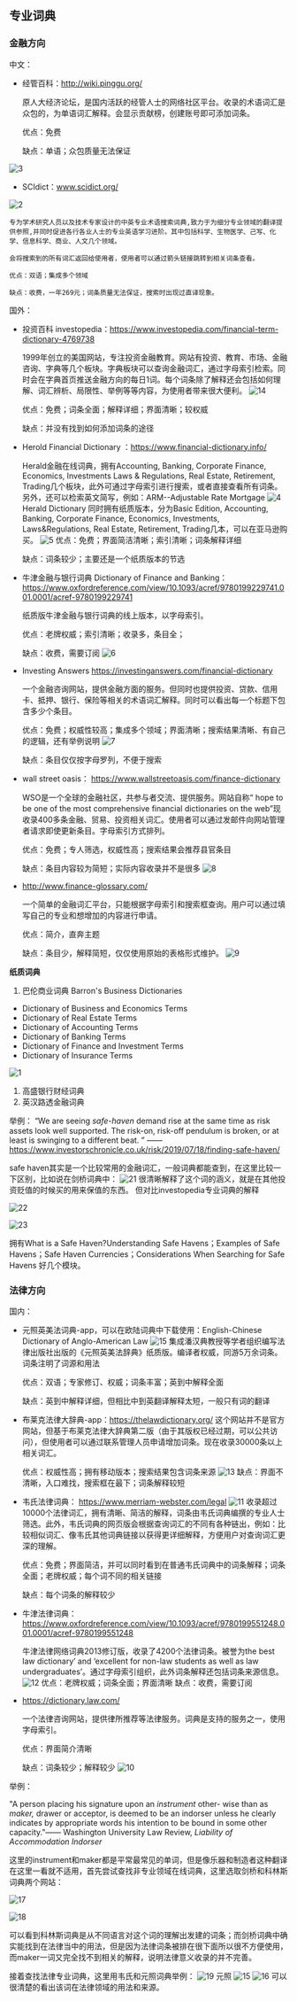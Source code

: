
## 专业词典
### 金融方向

中文：
- 经管百科：http://wiki.pinggu.org/
  
    原人大经济论坛，是国内活跃的经管人士的网络社区平台。收录的术语词汇是众包的，为单语词汇解释。会显示贡献榜，创建账号即可添加词条。

    优点：免费

    缺点：单语；众包质量无法保证

![3](../image/clule/3.PNG)

- SCIdict：www.scidict.org/

![2](../image/clule/2.PNG)
  
    专为学术研究人员以及技术专家设计的中英专业术语搜索词典,致力于为细分专业领域的翻译提供参照,并同时促进各行各业人士的专业英语学习进阶。其中包括科学、生物医学、己写、化学、信息科学、商业、人文几个领域。

    会将搜索到的所有词汇返回给使用者，使用者可以通过箭头链接跳转到相关词条查看。

    优点：双语；集成多个领域

    缺点：收费，一年269元；词条质量无法保证，搜索时出现过直译现象。

国外：

- 投资百科 investopedia：https://www.investopedia.com/financial-term-dictionary-4769738

    1999年创立的美国网站，专注投资金融教育。网站有投资、教育、市场、金融咨询、字典等几个板块。字典板块可以查询金融词汇，通过字母索引检索。同时会在字典首页推送金融方向的每日1词。每个词条除了解释还会包括如何理解、词汇辨析、局限性、举例等等内容，为使用者带来很大便利。
![14](../image/clule/14.PNG)

    优点：免费；词条全面；解释详细；界面清晰；较权威

    缺点：并没有找到如何添加词条的途径


- Herold Financial Dictionary ：https://www.financial-dictionary.info/
  
  Herald金融在线词典，拥有Accounting, Banking, Corporate Finance, Economics, Investments Laws & Regulations, Real Estate, Retirement, Trading几个板块，此外可通过字母索引进行搜索，或者直接查看所有词条。另外，还可以检索英文简写，例如：ARM--Adjustable Rate Mortgage
![4](../image/clule/4.PNG)
  Herald Dictionary 同时拥有纸质版本，分为Basic Edition, Accounting, Banking, Corporate Finance, Economics, Investments, Laws&Regulations, Real Estate, Retirement, Trading几本，可以在亚马逊购买。
![5](../image/clule/5.PNG)
  优点：免费；界面简洁清晰；索引清晰；词条解释详细

  缺点：词条较少；主要还是一个纸质版本的节选

- 牛津金融与银行词典 Dictionary of Finance and Banking：https://www.oxfordreference.com/view/10.1093/acref/9780199229741.001.0001/acref-9780199229741
  
    纸质版牛津金融与银行词典的线上版本，以字母索引。

    优点：老牌权威；索引清晰；收录多，条目全；

    缺点：收费，需要订阅
![6](../image/clule/6.PNG)

- Investing Answers https://investinganswers.com/financial-dictionary

    一个金融咨询网站，提供金融方面的服务。但同时也提供投资、贷款、信用卡、抵押、银行、保险等相关的术语词汇解释。同时可以看出每一个标题下包含多少个条目。

    优点：免费；权威性较高；集成多个领域；界面清晰；搜索结果清晰、有自己的逻辑，还有举例说明
![7](../image/clule/7.PNG)


    缺点：条目仅仅按字母罗列，不便于搜索

- wall street oasis： https://www.wallstreetoasis.com/finance-dictionary

    WSO是一个全球的金融社区，共参与者交流、提供服务。网站自称“ hope to be one of the most comprehensive financial dictionaries on the web”现收录400多条金融、贸易、投资相关词汇。使用者可以通过发邮件向网站管理者请求即使更新条目。字母索引方式排列。

    优点：免费；专人筛选，权威性高；搜索结果会推荐县官条目
    
    缺点：条目内容较为简短；实际内容收录并不是很多
![8](../image/clule/8.PNG)

- http://www.finance-glossary.com/
  
  一个简单的金融词汇平台，只能根据字母索引和搜索框查询。用户可以通过填写自己的专业和想增加的内容进行申请。

  优点：简介，直奔主题
  
  缺点：条目少，解释简短，仅仅使用原始的表格形式维护。
![9](../image/clule/9.PNG)



**纸质词典**

1. 巴伦商业词典 Barron's Business Dictionaries
- Dictionary of Business and Economics Terms
- Dictionary of Real Estate Terms
- Dictionary of Accounting Terms 
- Dictionary of Banking Terms
- Dictionary of Finance and Investment Terms
- Dictionary of Insurance Terms 
  
![1](../image/clule/1.PNG)

1. 高盛银行财经词典
2. 英汉路透金融词典

举例：
“We are seeing _safe-haven_ demand rise at the same time as risk assets look well supported. The risk-on, risk-off pendulum is broken, or at least is swinging to a different beat. ”
——https://www.investorschronicle.co.uk/risk/2019/07/18/finding-safe-haven/

safe haven其实是一个比较常用的金融词汇，一般词典都能查到，在这里比较一下区别，比如说在剑桥词典中：
![21](../image/clule/21.PNG)
很清晰解释了这个词的涵义，就是在其他投资贬值的时候买的用来保值的东西。
但对比investopedia专业词典的解释

![22](../image/clule/22.PNG)

![23](../image/clule/23.PNG)

拥有What is a Safe Haven?Understanding Safe Havens；Examples of Safe Havens；Safe Haven Currencies；Considerations When Searching for Safe Havens 好几个模块。

### 法律方向

国内：

- 元照英美法词典-app，可以在欧陆词典中下载使用：English-Chinese Dictionary of Anglo-American Law
![15](../image/clule/15.PNG)
    集成潘汉典教授等学者组织编写法律出版社出版的《元照英美法辞典》纸质版。编译者权威，同游5万余词条。词条注明了词源和用法

    优点：双语；专家修订、权威；词条丰富；英到中解释全面

    缺点：英到中解释详细，但相比中到英翻译解释太短，一般只有词的翻译


- 布莱克法律大辞典-app：https://thelawdictionary.org/
    这个网站并不是官方网站，但基于布莱克法律大辞典第二版（由于其版权已经过期，可以公共访问），但使用者可以通过联系管理人员申请增加词条。现在收录30000条以上相关词汇。

    优点：权威性高；拥有移动版本；搜索结果包含词条来源
![13](../image/clule/13.PNG)
    缺点：界面不清晰，入口难找，搜索框在最下；词条解释较短

- 韦氏法律词典： https://www.merriam-webster.com/legal
![11](../image/clule/11.PNG)
    收录超过10000个法律词汇，拥有清晰、简洁的解释，词条由韦氏词典编撰的专业人士筛选。此外，韦氏词典的网页版会根据查询词汇的不同有各种链出，例如：比较相似词汇、像韦氏其他词典链接以获得更详细解释，方便用户对查询词汇更深的理解。

    优点：免费；界面简洁，并可以同时看到在普通韦氏词典中的词条解释；词条全面；老牌权威；每个词不同的相关链接

    缺点：每个词条的解释较少

- 牛津法律词典：https://www.oxfordreference.com/view/10.1093/acref/9780199551248.001.0001/acref-9780199551248
  
  牛津法律网络词典2013修订版，收录了4200个法律词条。被誉为the best law dictionary’ and ‘excellent for non-law students as well as law undergraduates’。通过字母索引组织，此外词条解释还包括词条来源信息。
![12](../image/clule/12.PNG)
    优点：老牌权威；词条全面；界面清晰
    缺点：收费，需要订阅

- https://dictionary.law.com/
  
  一个法律咨询网站，提供律所推荐等法律服务。词典是支持的服务之一，使用字母索引。

  优点：界面简介清晰

  缺点：词条较少；解释较少
![10](../image/clule/10.PNG)

举例：

"A person placing his signature upon an _instrument_ other- wise than as _maker,_ drawer or acceptor, is deemed to be an indorser unless he clearly indicates by appropriate words his intention to be bound in some other capacity."——
Washington University Law Review, *Liability of Accommodation Indorser*

这里的instrument和maker都是平常最常见的单词，但是像乐器和制造者这种翻译在这里一看就不适用，首先尝试查找非专业领域在线词典，这里选取剑桥和科林斯词典两个网站：

![17](../image/clule/17.PNG)

![18](../image/clule/18.PNG)

可以看到科林斯词典是从不同语言对这个词的理解出发建的词条；而剑桥词典中确实能找到在法律当中的用法，但是因为法律词条被排在很下面所以很不方便使用，而maker一词又完全找不到相关的解释，说明法律意义收录的并不完善。

接着查找法律专业词典，这里用韦氏和元照词典举例：
![19](../image/clule/19.PNG)
元照
![15](../image/clule/15.jpg)
![16](../image/clule/16.jpg)
可以很清楚的看出该词在法律领域的用法和来源。

